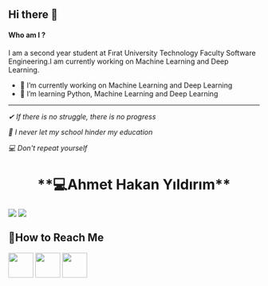 ## Hi there 👋

#### Who am I ?
<!--
**ahmethakanyldrm/ahmethakanyldrm** is a ✨ _special_ ✨ repository because its `README.md` (this file) appears on your GitHub profile.-->

I am a second year student at Fırat University Technology Faculty Software Engineering.I am currently working on  Machine Learning and Deep Learning.

- 🔭 I’m currently working on Machine Learning and Deep Learning
- 🌱 I’m  learning Python, Machine Learning and Deep Learning







**********************************************
*✔ If there is no struggle, there is no progress*

*🤞 I never let my school hinder my education*

*💻 Don't repeat yourself*

<h1 align="center"> **💻Ahmet Hakan Yıldırım**</h1>

<a href="https://github.com/ahmethakanyldrm"><img align="center" src="https://github-readme-stats.vercel.app/api?username=ahmethakanyldrm&show_icons=true&bg_color=0d1117&text_color=bdc3c7&title_color=f1c40f&icon_color=f1c40f&hide_border=true" /></a>
<a href="https://github.com/ahmethakanyldrm"><img align="center" src="https://github-readme-stats.vercel.app/api/top-langs/?username=ahmethakanyldrm&bg_color=0d1117&text_color=bdc3c7&title_color=f1c40f&hide_border=true&layout=compact&langs_count=15" /></a>


 
 <h2>🤝How to Reach Me</h2>

[<img src="https://www.androidfreeware.net/img2/linkedin.jpg" width="50" height="50" />](https://www.linkedin.com/in/ahmet-hakan-yildirim-29686b1ab/) 
[<img src="https://play-lh.googleusercontent.com/2sREY-8UpjmaLDCTztldQf6u2RGUtuyf6VT5iyX3z53JS4TdvfQlX-rNChXKgpBYMw=s180-rw" width="50" height="50" />](https://www.instagram.com/coder.ahmett)
[<img src="https://media-exp1.licdn.com/dms/image/C4D0BAQEv0xgEe3MJ2w/company-logo_200_200/0/1602698792035?e=1625097600&v=beta&t=aF7WMSz0Di8dWnoQB2-OInrMcaofiIY3V6Ob3lb05as" width="50" height="50" />](https://medium.com/@ahakan.yildirim336)










